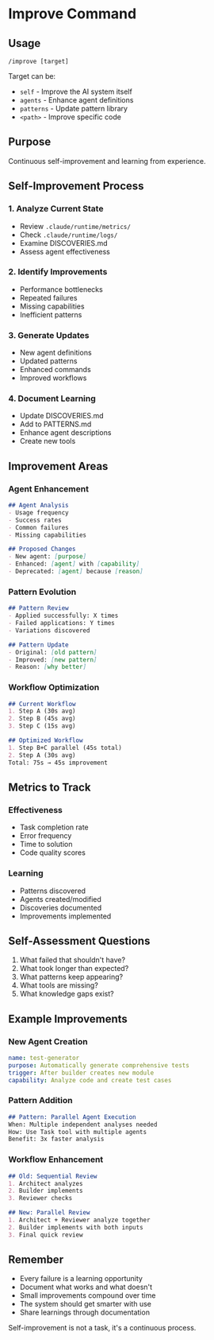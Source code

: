 # Improve Command

## Usage
`/improve [target]`

Target can be:
- `self` - Improve the AI system itself
- `agents` - Enhance agent definitions
- `patterns` - Update pattern library
- `<path>` - Improve specific code

## Purpose
Continuous self-improvement and learning from experience.

## Self-Improvement Process

### 1. Analyze Current State
- Review `.claude/runtime/metrics/`
- Check `.claude/runtime/logs/`
- Examine DISCOVERIES.md
- Assess agent effectiveness

### 2. Identify Improvements
- Performance bottlenecks
- Repeated failures
- Missing capabilities
- Inefficient patterns

### 3. Generate Updates
- New agent definitions
- Updated patterns
- Enhanced commands
- Improved workflows

### 4. Document Learning
- Update DISCOVERIES.md
- Add to PATTERNS.md
- Enhance agent descriptions
- Create new tools

## Improvement Areas

### Agent Enhancement
```markdown
## Agent Analysis
- Usage frequency
- Success rates
- Common failures
- Missing capabilities

## Proposed Changes
- New agent: [purpose]
- Enhanced: [agent] with [capability]
- Deprecated: [agent] because [reason]
```

### Pattern Evolution
```markdown
## Pattern Review
- Applied successfully: X times
- Failed applications: Y times
- Variations discovered

## Pattern Update
- Original: [old pattern]
- Improved: [new pattern]
- Reason: [why better]
```

### Workflow Optimization
```markdown
## Current Workflow
1. Step A (30s avg)
2. Step B (45s avg)
3. Step C (15s avg)

## Optimized Workflow
1. Step B+C parallel (45s total)
2. Step A (30s avg)
Total: 75s → 45s improvement
```

## Metrics to Track

### Effectiveness
- Task completion rate
- Error frequency
- Time to solution
- Code quality scores

### Learning
- Patterns discovered
- Agents created/modified
- Discoveries documented
- Improvements implemented

## Self-Assessment Questions

1. What failed that shouldn't have?
2. What took longer than expected?
3. What patterns keep appearing?
4. What tools are missing?
5. What knowledge gaps exist?

## Example Improvements

### New Agent Creation
```yaml
name: test-generator
purpose: Automatically generate comprehensive tests
trigger: After builder creates new module
capability: Analyze code and create test cases
```

### Pattern Addition
```markdown
## Pattern: Parallel Agent Execution
When: Multiple independent analyses needed
How: Use Task tool with multiple agents
Benefit: 3x faster analysis
```

### Workflow Enhancement
```markdown
## Old: Sequential Review
1. Architect analyzes
2. Builder implements
3. Reviewer checks

## New: Parallel Review
1. Architect + Reviewer analyze together
2. Builder implements with both inputs
3. Final quick review
```

## Remember

- Every failure is a learning opportunity
- Document what works and what doesn't
- Small improvements compound over time
- The system should get smarter with use
- Share learnings through documentation

Self-improvement is not a task, it's a continuous process.